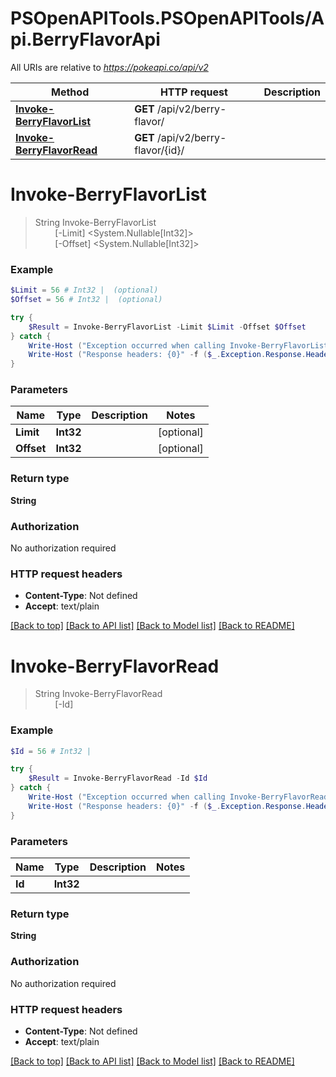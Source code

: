 # PSOpenAPITools.PSOpenAPITools/Api.BerryFlavorApi

All URIs are relative to *https://pokeapi.co/api/v2*

Method | HTTP request | Description
------------- | ------------- | -------------
[**Invoke-BerryFlavorList**](BerryFlavorApi.md#Invoke-BerryFlavorList) | **GET** /api/v2/berry-flavor/ | 
[**Invoke-BerryFlavorRead**](BerryFlavorApi.md#Invoke-BerryFlavorRead) | **GET** /api/v2/berry-flavor/{id}/ | 


<a name="Invoke-BerryFlavorList"></a>
# **Invoke-BerryFlavorList**
> String Invoke-BerryFlavorList<br>
> &nbsp;&nbsp;&nbsp;&nbsp;&nbsp;&nbsp;&nbsp;&nbsp;[-Limit] <System.Nullable[Int32]><br>
> &nbsp;&nbsp;&nbsp;&nbsp;&nbsp;&nbsp;&nbsp;&nbsp;[-Offset] <System.Nullable[Int32]><br>



### Example
```powershell
$Limit = 56 # Int32 |  (optional)
$Offset = 56 # Int32 |  (optional)

try {
    $Result = Invoke-BerryFlavorList -Limit $Limit -Offset $Offset
} catch {
    Write-Host ("Exception occurred when calling Invoke-BerryFlavorList: {0}" -f ($_.ErrorDetails | ConvertFrom-Json))
    Write-Host ("Response headers: {0}" -f ($_.Exception.Response.Headers | ConvertTo-Json))
}
```

### Parameters

Name | Type | Description  | Notes
------------- | ------------- | ------------- | -------------
 **Limit** | **Int32**|  | [optional] 
 **Offset** | **Int32**|  | [optional] 

### Return type

**String**

### Authorization

No authorization required

### HTTP request headers

 - **Content-Type**: Not defined
 - **Accept**: text/plain

[[Back to top]](#) [[Back to API list]](../README.md#documentation-for-api-endpoints) [[Back to Model list]](../README.md#documentation-for-models) [[Back to README]](../README.md)

<a name="Invoke-BerryFlavorRead"></a>
# **Invoke-BerryFlavorRead**
> String Invoke-BerryFlavorRead<br>
> &nbsp;&nbsp;&nbsp;&nbsp;&nbsp;&nbsp;&nbsp;&nbsp;[-Id] <Int32><br>



### Example
```powershell
$Id = 56 # Int32 | 

try {
    $Result = Invoke-BerryFlavorRead -Id $Id
} catch {
    Write-Host ("Exception occurred when calling Invoke-BerryFlavorRead: {0}" -f ($_.ErrorDetails | ConvertFrom-Json))
    Write-Host ("Response headers: {0}" -f ($_.Exception.Response.Headers | ConvertTo-Json))
}
```

### Parameters

Name | Type | Description  | Notes
------------- | ------------- | ------------- | -------------
 **Id** | **Int32**|  | 

### Return type

**String**

### Authorization

No authorization required

### HTTP request headers

 - **Content-Type**: Not defined
 - **Accept**: text/plain

[[Back to top]](#) [[Back to API list]](../README.md#documentation-for-api-endpoints) [[Back to Model list]](../README.md#documentation-for-models) [[Back to README]](../README.md)

